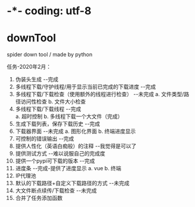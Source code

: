 # -*- coding: utf-8
# downTool
spider down tool / made by python

任务-2020年2月：
1. 伪装头生成					                 --完成
2. 多线程下载/守护线程/用于显示当前已完成的下载进度	--完成
3. 多线程下载/下载检查（使用额外的线程进行检查）	--未完成
	a. 文件类型/路径访问性检查
	b. 文件大小检查   		                    
4. 多线程下载/下载线程							  --完成			           
	a. 超时控制
	b. 多线程下载一个大文件（完成）
5. 生成下载列表，保存下载历史					  --完成		
6. 下载器界面                                    --未完成
	a. 图形化界面
	b. 终端进度显示					
7. 可控制的错误输出							       --完成
8. 提供人性化（英语白痴般）的注释	                --我觉得是可以了
9. 提供测试方式									  --难以说服自己的完成度
10. 提供一个pypi可下载的版本					   --完成
11. 进度条										 --完成-提供了进度显示
	a. vue
	b. 终端
12. IP代理池
13. 默认的下载路径+自定义下载路径的方式				--未完成
14. 大文件断点续传/下载检查						   --未完成				
15. 合并了任务添加函数